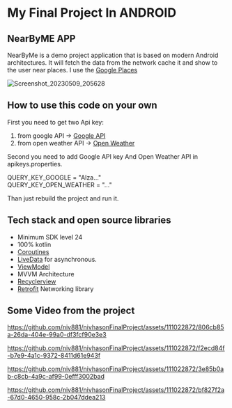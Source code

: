 # My Final Project In ANDROID

## NearByME APP
NearByMe is a demo project application that is based on modern Android architectures. It will fetch the data from the network
cache it and show to the user near places. I use the [Google Places](https://developers.google.com/maps/documentation/places/web-service/overview?hl=en)

![Screenshot_20230509_205628](https://github.com/niv881/nivhasonFinalProject/assets/111022872/0178ac63-a57f-45bc-81f8-2bf68ea47a78)

## How to use this code on your own

First you need to get two Api key:
1) from google API ->  [Google API](https://developers.google.com/maps/documentation/javascript/get-api-key?hl=en)
2) from open weather API -> [Open Weather](https://openweathermap.org/api)

Second you need to add Google API key And Open Weather API in apikeys.properties.

QUERY_KEY_GOOGLE = "AIza..."\
QUERY_KEY_OPEN_WEATHER = "..."

Than just rebuild the project and run it.

## Tech stack and open source libraries
- Minimum SDK level 24
- 100% kotlin 
- [Coroutines](https://developer.android.com/kotlin/coroutines)
- [LiveData](https://developer.android.com/topic/libraries/architecture/livedata) for asynchronous.
- [ViewModel](https://developer.android.com/topic/libraries/architecture/viewmodel?gclsrc=ds&gclsrc=ds&gclid=COSn4ZOYx_ICFRYUjgodNmoF8w)
- MVVM Architecture
- [Recyclerview](https://developer.android.com/develop/ui/views/layout/recyclerview)
- [Retrofit](https://square.github.io/retrofit/) Networking library

## Some Video from the project

https://github.com/niv881/nivhasonFinalProject/assets/111022872/806cb85a-26da-404e-99a0-df3fcf90e3e3

https://github.com/niv881/nivhasonFinalProject/assets/111022872/f2ecd84f-b7e9-4a1c-9372-8411d61e943f

https://github.com/niv881/nivhasonFinalProject/assets/111022872/3e85b0ab-c8cb-4a9c-af99-0efff3002bad

https://github.com/niv881/nivhasonFinalProject/assets/111022872/bf827f2a-67d0-4650-958c-2b047ddea213










